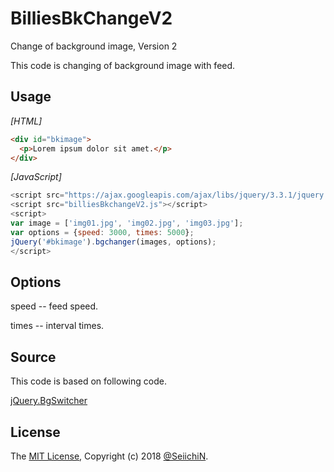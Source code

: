# BilliesBkChangeV2
Change of background image, Version 2

This code is changing of background image with feed.

Usage
----------------------------

_[HTML]_
```html
<div id="bkimage">
  <p>Lorem ipsum dolor sit amet.</p>
</div>
```
_[JavaScript]_
```js
<script src="https://ajax.googleapis.com/ajax/libs/jquery/3.3.1/jquery.min.js"></script>
<script src="billiesBkchangeV2.js"></script>
<script>
var image = ['img01.jpg', 'img02.jpg', 'img03.jpg'];
var options = {speed: 3000, times: 5000};
jQuery('#bkimage').bgchanger(images, options);
</script>
```

Options
----------------------------

speed -- feed speed.

times -- interval times.

Source
----------------------------

This code is based on following code.

[jQuery.BgSwitcher](https://github.com/rewish/jquery-bgswitcher)


License
----------------------------

The [MIT License](https://github.com/SeiichiN/BilliesBkChangeV2/blob/master/LICENSE.txt), Copyright (c) 2018 [@SeiichiN](https://github.com/SeiichiN).
